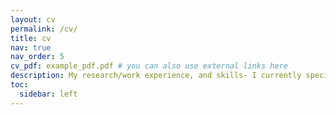 ```yaml
---
layout: cv
permalink: /cv/
title: cv
nav: true
nav_order: 5
cv_pdf: example_pdf.pdf # you can also use external links here
description: My research/work experience, and skills- I currently specialize in diffusion models, computer vision and diffusion geometry, but am interested in various problems with complex data, where stochastic systems and optimization come into play.
toc:
  sidebar: left
---
```

